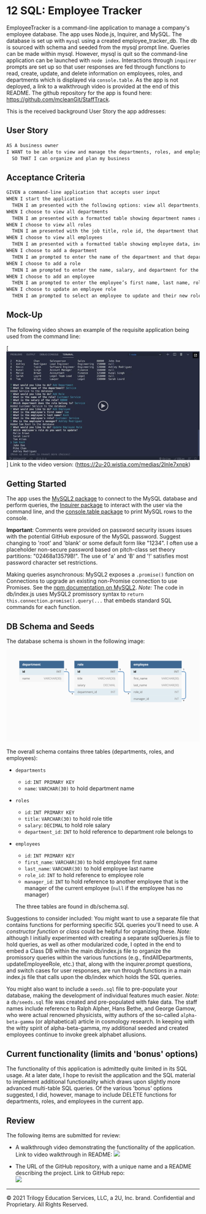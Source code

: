 # 12 SQL: Employee Tracker

EmployeeTracker is a command-line application to manage a company's employee database. The app uses Node.js, Inquirer, and MySQL. The database is set up with `mysql` using a created employee_tracker_db. The db is sourced with schema and seeded from the mysql prompt line. Queries can be made within mysql. However, mysql is quit so the command-line application can be launched with `node index`. Interactions through `inquirer` prompts are set up so that user responses are fed through functions to read, create, update, and delete information on employees, roles, and departments which is displayed via `console.table`. As the app is not deployed, a link to a walkthrough video is provided at the end of this README. The github repository for the app is found here: https://github.com/mcleanGit/StaffTrack.

This is the received background User Story the app addresses:

## User Story

```md
AS A business owner
I WANT to be able to view and manage the departments, roles, and employees in my company
  SO THAT I can organize and plan my business
```

## Acceptance Criteria

```md
GIVEN a command-line application that accepts user input
WHEN I start the application
  THEN I am presented with the following options: view all departments, view all roles, view all employees, add a department, add a role, add an employee, and update an employee role
WHEN I choose to view all departments
  THEN I am presented with a formatted table showing department names and department ids
WHEN I choose to view all roles
  THEN I am presented with the job title, role id, the department that role belongs to, and the salary for that role
WHEN I choose to view all employees
  THEN I am presented with a formatted table showing employee data, including employee ids, first names, last names, job titles, departments, salaries, and managers that the employees report to
WHEN I choose to add a department
  THEN I am prompted to enter the name of the department and that department is added to the database
WHEN I choose to add a role
  THEN I am prompted to enter the name, salary, and department for the role and that role is added to the database
WHEN I choose to add an employee
  THEN I am prompted to enter the employee’s first name, last name, role, and manager, and that employee is added to the database
WHEN I choose to update an employee role
  THEN I am prompted to select an employee to update and their new role and this information is updated in the database
```

## Mock-Up

The following video shows an example of the requisite application being used from the command line:

[![A video thumbnail shows the command-line employee management application with a play button overlaying the view.](./Assets/12-sql-homework-video-thumbnail.png)]
Link to the video version: (https://2u-20.wistia.com/medias/2lnle7xnpk)

## Getting Started

The app uses the [MySQL2 package](https://www.npmjs.com/package/mysql2) to connect to the MySQL database and perform queries, the [Inquirer package](https://www.npmjs.com/package/inquirer) to interact with the user via the command line, and the [console.table package](https://www.npmjs.com/package/console.table) to print MySQL rows to the console.

**Important**: Comments were provided on password security issues issues with the potential GitHub exposure of the MySQL password. Suggest changing to 'root' and 'blank' or some default form like "1234". I often use a placeholder non-secure password based on pitch-class set theory partitions: "02468a13579B!". The use of 'a' and 'B' and '!' satisfies most password character set restrictions.

Making queries asynchronous: MySQL2 exposes a `.promise()` function on Connections to upgrade an existing non-Promise connection to use Promises. See the [npm documentation on MySQL2](https://www.npmjs.com/package/mysql2).
*Note:* The code in db/index.js uses MySQL2 promissory syntax to `return this.connection.promise().query(...` that embeds standard SQL commands for each function.

## DB Schema and Seeds

The database schema is shown in the following image:

![Database schema includes tables labeled “employee,” role,” and “department.”](./Assets/12-sql-homework-demo-01.png)

The overall schema contains three tables (departments, roles, and employees):

* `departments`
  * `id`: `INT PRIMARY KEY`
  * `name`: `VARCHAR(30)` to hold department name

* `roles`
  * `id`: `INT PRIMARY KEY`
  * `title`: `VARCHAR(30)` to hold role title
  * `salary`: `DECIMAL` to hold role salary
  * `department_id`: `INT` to hold reference to department role belongs to

* `employees`
  * `id`: `INT PRIMARY KEY`
  * `first_name`: `VARCHAR(30)` to hold employee first name
  * `last_name`: `VARCHAR(30)` to hold employee last name
  * `role_id`: `INT` to hold reference to employee role
  * `manager_id`: `INT` to hold reference to another employee that is the manager of the current employee (`null` if the employee has no manager)

  The three tables are found in db/schema.sql.

Suggestions to consider included: 
You might want to use a separate file that contains functions for performing specific SQL queries you'll need to use. A *constructor function* or *class* could be helpful for organizing these. 
*Note:* although I initially experimented with creating a separate sqlQueries.js file to hold queries, as well as other modularized code, I opted in the end to embed a Class DB within the main db/index.js file to organize the promissory queries within the various functions (e.g., findAllDepartments, updateEmployeeRole, etc.) that, along with the inquirer.prompt questions, and switch cases for user responses, are run through functions in a main index.js file that calls upon the db/index which holds the SQL queries.

You might also want to include a `seeds.sql` file to pre-populate your database, making the development of individual features much easier.
*Note:* a `db/seeds.sql` file was created and pre-populated with fake data. The staff names include reference to Ralph Alpher, Hans Bethe, and George Gamow, who were actual renowned physicists, witty authors of the so-called `alpha-beta-gamma` (or alphabetical) article in cosmology research. In keeping with the witty spirit of alpha-beta-gamma, my additional seeded and created employees continue to invoke greek alphabet allusions.

## Current functionality (limits and 'bonus' options)

The functionality of this application is admittedly quite limited in its SQL usage. At a later date, I hope to revisit the application and the SQL material to implement additional functionality which draws upon slightly more advanced multi-table SQL queries. Of the various 'bonus' options suggested, I did, however, manage to include DELETE functions for departments, roles, and employees in the current app.

## Review

The following items are submitted for review:

* A walkthrough video demonstrating the functionality of the application.
  Link to video walkthrough in README:
 ![](https://vimeo.com/715050312/e6b7445f4b)


* The URL of the GitHub repository, with a unique name and a README describing the project.
  Link to GitHub repo:  
  ![](https://github.com/mcleanGit/StaffTrack)


- - -
© 2021 Trilogy Education Services, LLC, a 2U, Inc. brand. Confidential and Proprietary. All Rights Reserved.
